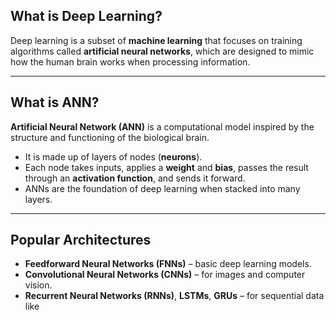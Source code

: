 ## What is Deep Learning?

Deep learning is a subset of **machine learning** that focuses on training algorithms called **artificial neural networks**, which are designed to mimic how the human brain works when processing information.

---

## What is ANN?

**Artificial Neural Network (ANN)** is a computational model inspired by the structure and functioning of the biological brain.

- It is made up of layers of nodes (**neurons**).
- Each node takes inputs, applies a **weight** and **bias**, passes the result through an **activation function**, and sends it forward.
- ANNs are the foundation of deep learning when stacked into many layers.

---

## Popular Architectures

- **Feedforward Neural Networks (FNNs)** – basic deep learning models.  
- **Convolutional Neural Networks (CNNs)** – for images and computer vision.  
- **Recurrent Neural Networks (RNNs)**, **LSTMs**, **GRUs** – for sequential data like
